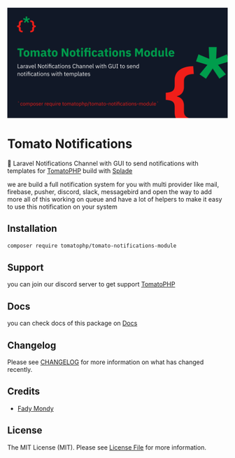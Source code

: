 ![Screenshot](https://github.com/tomatophp/tomato-notifications-module/blob/master/art/screenshot.png)

# Tomato Notifications

🍅 Laravel Notifications Channel with GUI to send notifications with templates for [TomatoPHP](https://docs.tomatophp.com/) build with [Splade](https://splade.dev/)

we are build a full notification system for you with multi provider like mail, firebase, pusher, discord, slack, messagebird and open the way to add more all of this working on queue and have a lot of helpers to make it easy to use this notification on your system

## Installation

```bash
composer require tomatophp/tomato-notifications-module
```

## Support

you can join our discord server to get support [TomatoPHP](https://discord.gg/VZc8nBJ3ZU)

## Docs

you can check docs of this package on [Docs](https://docs.tomatophp.com/plugins/tomato-notifications)

## Changelog

Please see [CHANGELOG](CHANGELOG.md) for more information on what has changed recently.

## Credits

- [Fady Mondy](https://github.com/3x1io)

## License

The MIT License (MIT). Please see [License File](LICENSE.md) for more information.
